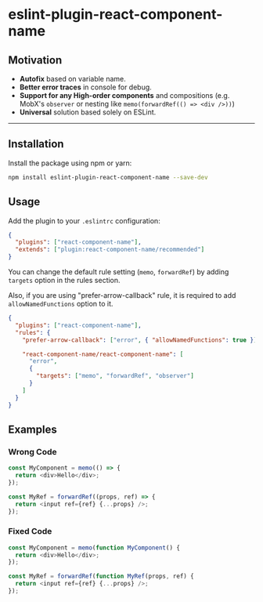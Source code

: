 # eslint-plugin-react-component-name

## Motivation

- **Autofix** based on variable name.
- **Better error traces** in console for debug.
- **Support for any High-order components** and compositions (e.g. MobX's `observer` or nesting like `memo(forwardRef(() => <div />))`)
- **Universal** solution based solely on ESLint.

---

## Installation

Install the package using npm or yarn:

```bash
npm install eslint-plugin-react-component-name --save-dev
```

## Usage

Add the plugin to your `.eslintrc` configuration:

```json
{
  "plugins": ["react-component-name"],
  "extends": ["plugin:react-component-name/recommended"]
}
```

You can change the default rule setting (`memo`, `forwardRef`) by adding `targets` option in the rules section.

Also, if you are using "prefer-arrow-callback" rule, it is required to add `allowNamedFunctions` option to it.

```json
{
  "plugins": ["react-component-name"],
  "rules": {
    "prefer-arrow-callback": ["error", { "allowNamedFunctions": true }],

    "react-component-name/react-component-name": [
      "error",
      {
        "targets": ["memo", "forwardRef", "observer"]
      }
    ]
  }
}
```

## Examples

### Wrong Code

```javascript
const MyComponent = memo(() => {
  return <div>Hello</div>;
});

const MyRef = forwardRef((props, ref) => {
  return <input ref={ref} {...props} />;
});
```

### Fixed Code

```javascript
const MyComponent = memo(function MyComponent() {
  return <div>Hello</div>;
});

const MyRef = forwardRef(function MyRef(props, ref) {
  return <input ref={ref} {...props} />;
});
```

